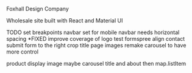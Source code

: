 Foxhall Design Company

Wholesale site built with React and Material UI

TODO
set breakpoints
navbar set for mobile
navbar needs horizontal spacing *FIXED
improve coverage of logo
test formspree
align contact submit form to the right
crop title page images
remake carousel to have more control

product display
    image maybe carousel
    title and about
    then map.listItem
